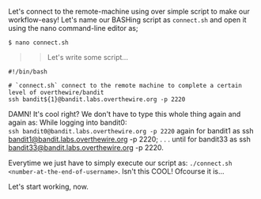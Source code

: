 Let's connect to the remote-machine using over simple script to make our workflow-easy!
Let's name our BASHing script as `connect.sh` and open it using the nano command-line editor as;

```
$ nano connect.sh
```

>> Let's write some script...
```
#!/bin/bash

# `connect.sh` connect to the remote machine to complete a certain level of overthewire/bandit
ssh bandit${1}@bandit.labs.overthewire.org -p 2220
```

DAMN! It's cool right? We don't have to type this whole thing again and again as:
While logging into bandit0: </br>
```ssh bandit0@bandit.labs.overthewire.org -p 2220```
again for bandit1 as ssh bandit1@bandit.labs.overthewire.org -p 2220;
.
.
.
until for bandit33 as ssh bandit33@bandit.labs.overthewire.org -p 2220.

Everytime we just have to simply execute our script as: `./connect.sh <number-at-the-end-of-username>`.
Isn't this COOL! Ofcourse it is...

Let's start working, now.

